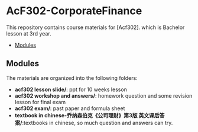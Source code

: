 # AcF302-CorporateFinance

This repository contains course materials for [Acf302]. which is Bachelor lesson at 3rd year.
- [Modules](#modules)


## Modules

The materials are organized into the following folders:
- **acf302 lesson slide/**: ppt for 10 weeks lesson
- **acf302 workshop and answers/**: homework question and some revision lesson for final exam
- **acf302 exam/**: past paper and formula sheet
- **textbook in chinese-乔纳森伯克《公司理财》第3版 英文课后答案/**:textbooks in chinese, so much question and answers can try.
